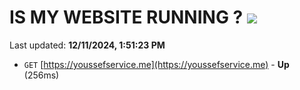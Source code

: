 # IS MY WEBSITE RUNNING ? [![](https://img.shields.io/static/v1?label=Sponsor&message=%E2%9D%A4&logo=GitHub&color=%23fe8e86)](https://github.com/sponsors/Youssef-Lehmam)

Last updated: **12/11/2024, 1:51:23 PM**

- `GET` [https://youssefservice.me](https://youssefservice.me) - **Up** (256ms)
